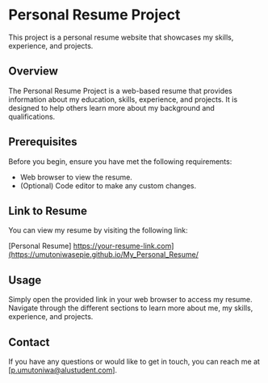 # Personal Resume Project

This project is a personal resume website that showcases my skills, experience, and projects.

## Overview

The Personal Resume Project is a web-based resume that provides information about my education, skills, experience, and projects. It is designed to help others learn more about my background and qualifications.

## Prerequisites

Before you begin, ensure you have met the following requirements:

- Web browser to view the resume.
- (Optional) Code editor to make any custom changes.

## Link to Resume

You can view my resume by visiting the following link:

[Personal Resume] https://your-resume-link.com](https://umutoniwasepie.github.io/My_Personal_Resume/

## Usage

Simply open the provided link in your web browser to access my resume. Navigate through the different sections to learn more about me, my skills, experience, and projects.

## Contact

If you have any questions or would like to get in touch, you can reach me at [p.umutoniwa@alustudent.com].
